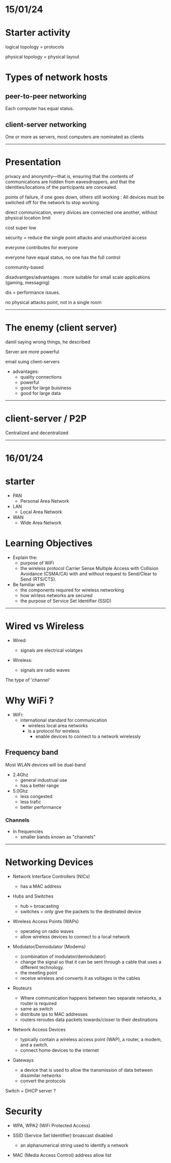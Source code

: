 
# 15/01/24

# Starter activity

logical topology = protocols

physical topology = physical layout

# Types of network hosts

## peer-to-peer networking

Each computer has equal status.


## client-server networking

One or more as servers, most computers are nominated as clients

---

# Presentation

privacy and anonymity—that is, ensuring that the contents of communications are hidden from eavesdroppers, and that the identities/locations of the participants are concealed.

points of failure, if one goes down, others still working : All devices must be switched off for the network to stop working.

direct communication, every divices are connected one another, without physical location limit

cost super low

security = reduce the single point attacks and unauthorized access

everyone contributes for everyone

everyone have equal status, no one has the full control

community-based

disadvantges/advantages : more suitable for small scale applications (gaming, messaging)

dis = performance issues.

no physical attacks point, not in a single room

---

# The enemy (client server)

daniil saying wrong things, he described 

Server are more powerful

email suing client-servers

- advantages:
    - quality connections
    - powerful
    - good for large buisiness
    - good for large data

---

# client-server / P2P

Centralized and decentralized

---

# 16/01/24

# starter

- PAN
    - Personal Area Network
- LAN
    - Local Area Network
- WAN
    - Wide Area Network

# Learning Objectives

- Explain the:
    - purpose of WiFi
    - the wireless protocol Carrier Sense Multiple Access with Collision Avoidance (CSMA/CA) with and without request to Send/Clear to Send (RTS/CTS).
- Be familiar with
    - the components required for wireless networking
    - how wirless networks are secured
    - the purpose of Service Set Identifier (SSID)

---

# Wired vs Wireless

- Wired:
    - signals are electrical volatges

- Wireless:
    - signals are radio waves

The type of 'channel'

# Why WiFi ?

- WiFi:
    - international standard for communication
        - wireless local area networks
        - is a protocol for wireless
            - enable devices to connect to a network wirelessly


## Frequency band

Most WLAN devices will be dual-band

- 2.4Ghz
    - general industrual use
    - has a better range
- 5.0Ghz
    - less congested
    - less trafic
    - better performance

### Channels

- In frequencies
    - smaller bands known as "channels"

---

# Networking Devices

- Network Interface Controllers (NICs)
    - has a MAC address

- Hubs and Switches
    - hub = broacasting
    - switches = only give the packets to the destinated device

- Wireless Access Points (WAPs)
    - operating on radio waves
    - allow wireless devices to connect to a local network

- Modulator/Demodulator (Modems)
    - (combination of modulator/demodulator)
    - change the signal so that it can be sent through a cable that uses a different technology.
    - the meeting point
    - receive wireless and converts it as voltages in the cables

- Routeurs
    - Where communication happens between two separate networks, a router is required
    - same as switch
    - distribute ips to MAC addresses
    - routers reroutes data packets towards/closer to their destinations

- Network Access Devices
    - typically contain a wireless access point (WAP), a router, a modem, and a switch.
    - connect home devices to the internet
    
- Gateways
    - a device that is used to allow the transmission of data between dissimilar networks
    - convert the protocols

Switch = DHCP server ?

# Security

- WPA, WPA2 (WiFi Protected Access)

- SSID (Service Set Identifier) broascast disabled
    - an alphanumerical string used to identify a network

- MAC (Media Access Control) address allow list

